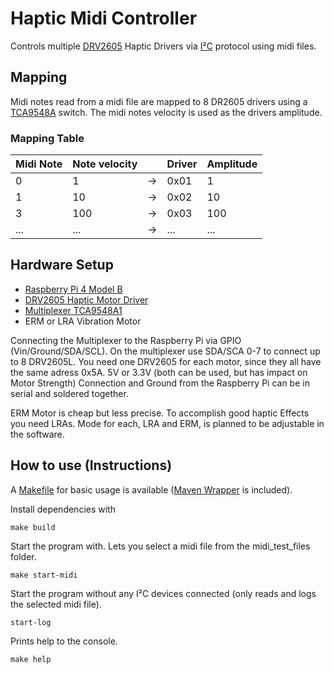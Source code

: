 # Haptic Midi Controller

Controls multiple [DRV2605](http://www.ti.com/lit/ds/symlink/drv2605.pdf) Haptic Drivers via [I²C](https://en.wikipedia.org/wiki/I%C2%B2C) protocol using midi files.

## Mapping
Midi notes read from a midi file are mapped to 8 DR2605 drivers using a [TCA9548A](http://www.ti.com/lit/ds/symlink/tca9548a.pdf) switch.
The midi notes velocity is used as the drivers amplitude.

### Mapping Table
| Midi Note | Note velocity |    |  Driver | Amplitude |
|-----------|---------------|----|---------|-----------|
|     0     |       1       | -> |  0x01   |     1     |
|     1     |       10      | -> |  0x02   |     10    |
|     3     |      100      | -> |  0x03   |    100    |
|     ...   |      ...      | -> |  ...    |    ...    |


## Hardware Setup
   * [Raspberry Pi 4 Model B](https://www.raspberrypi.org/)
   * [DRV2605 Haptic Motor Driver](http://www.ti.com/lit/ds/symlink/drv2605.pdf)
   * [Multiplexer TCA9548A1](http://www.ti.com/lit/ds/symlink/tca9548a.pdf)
   * ERM or LRA Vibration Motor
   
   Connecting the Multiplexer to the Raspberry Pi via GPIO (Vin/Ground/SDA/SCL). On the multiplexer use SDA/SCA 0-7 to connect up to 8 DRV2605L. You need one DRV2605 for each motor, since they all have the same adress 0x5A. 5V or 3.3V (both can be used, but has impact on Motor Strength) Connection and Ground from the Raspberry Pi can be in serial and soldered together. 
   
   ERM Motor is cheap but less precise. To accomplish good haptic Effects you need LRAs. Mode for each, LRA and ERM, is planned to be adjustable in the software.
## How to use (Instructions)

A [Makefile](https://opensource.com/article/18/8/what-how-makefile) for basic usage is available ([Maven Wrapper](https://github.com/takari/maven-wrapper) is included). 

Install dependencies with

`make build`

Start the program with. Lets you select a midi file from the midi_test_files folder.

`make start-midi`

Start the program without any I²C devices connected (only reads and logs the selected midi file).

`start-log`

Prints help to the console.

`make help`
